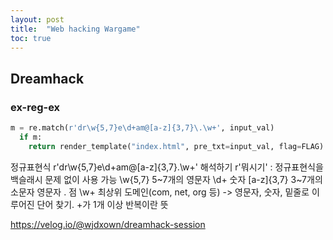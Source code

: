 ```yaml
---
layout: post
title:  "Web hacking Wargame"
toc: true
---
```


## Dreamhack
### ex-reg-ex
```python
m = re.match(r'dr\w{5,7}e\d+am@[a-z]{3,7}\.\w+', input_val)
  if m:
    return render_template("index.html", pre_txt=input_val, flag=FLAG)
```

정규표현식 r'dr\w{5,7}e\d+am@[a-z]{3,7}\.\w+' 해석하기
r'뭐시기' : 정규표현식을 백슬래시 문제 없이 사용 가능
\w{5,7} 5~7개의 영문자
\d+ 숫자
[a-z]{3,7} 3~7개의 소문자 영문자
\. 점
\w+ 최상위 도메인(com, net, org 등) -> 영문자, 숫자, 밑줄로 이루어진 단어 찾기. +가 1개 이상 반복이란 뜻

https://velog.io/@wjdxown/dreamhack-session

